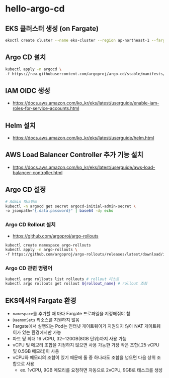 # hello-argo-cd

## EKS 클러스터 생성 (on Fargate)
```bash
eksctl create cluster --name eks-cluster --region ap-northeast-1 --fargate
```

## Argo CD 설치
```bash
kubectl apply -n argocd \
-f https://raw.githubusercontent.com/argoproj/argo-cd/stable/manifests/install.yaml
```

## IAM OIDC 생성 
- https://docs.aws.amazon.com/ko_kr/eks/latest/userguide/enable-iam-roles-for-service-accounts.html

## Helm 설치 
- https://docs.aws.amazon.com/ko_kr/eks/latest/userguide/helm.html
## AWS Load Balancer Controller 추가 기능 설치 
- https://docs.aws.amazon.com/ko_kr/eks/latest/userguide/aws-load-balancer-controller.html

## Argo CD 설정
```bash
# Admin 패스워드
kubectl -n argocd get secret argocd-initial-admin-secret \
-o jsonpath="{.data.password}" | base64 -d; echo
```

### Argo CD Rollout 설치
- https://github.com/argoproj/argo-rollouts
```bash
kubectl create namespace argo-rollouts
kubectl apply -n argo-rollouts \
-f https://github.com/argoproj/argo-rollouts/releases/latest/download/install.yaml
```

### Argo CD 관련 명령어
```bash
kubectl argo rollouts list rollouts # rollout 리스트
kubectl argo rollouts get rollout ${rollout_name} # rollout 조회
```

## EKS에서의 Fargate 환경
- `namespace`를 추가할 때 마다 Fargate 프로파일을 지정해줘야 함
- `DaemonSets` 리소스를 지원하지 않음
- Fargate에서 실행되는 Pod는 인터넷 게이트웨이가 지원되지 않아 NAT 게이트웨이가 있는 환경에서만 가능
- 파드 당 최대 16 vCPU, 32~120GB(8GB 단위)까지 사용 가능
- vCPU 및 메모리 조합을 지정하지 않으면 사용 가능한 가장 작은 조합(.25 vCPU 및 0.5GB 메모리)이 사용
- vCPU와 메모리의 조합이 있기 때문에 둘 중 하나라도 조합을 넘으면 다음 상위 조합으로 사용
  - ex. 1vCPU, 9GB 메모리를 요청하면 자동으로 2vCPU, 9GB로 태스크를 생성